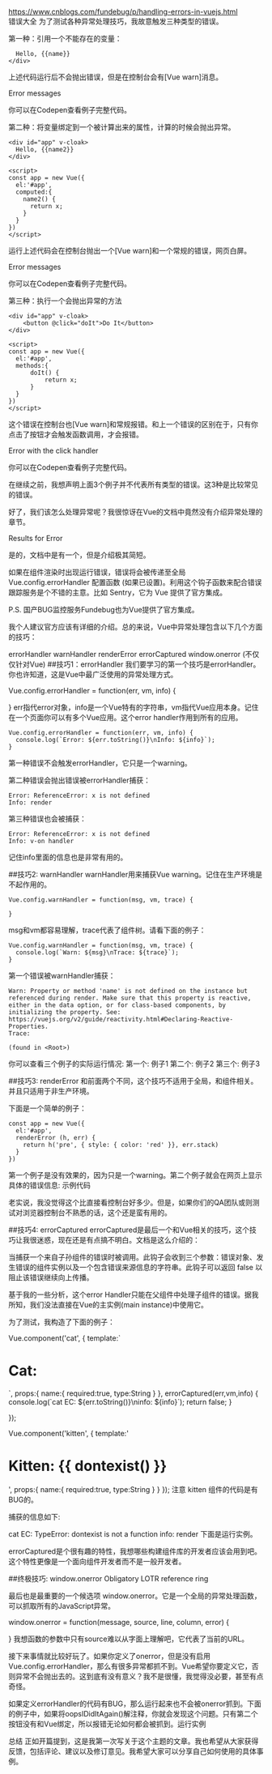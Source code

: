 https://www.cnblogs.com/fundebug/p/handling-errors-in-vuejs.html  
错误大全
为了测试各种异常处理技巧，我故意触发三种类型的错误。

第一种：引用一个不能存在的变量：
```<div id="app" v-cloak>
  Hello, {{name}}
</div>
```
上述代码运行后不会抛出错误，但是在控制台会有[Vue warn]消息。

Error messages

你可以在Codepen查看例子完整代码。

第二种：将变量绑定到一个被计算出来的属性，计算的时候会抛出异常。
```
<div id="app" v-cloak>
  Hello, {{name2}}
</div>

<script>
const app = new Vue({
  el:'#app',
  computed:{
    name2() {
      return x;
    }
  }
})
</script>
```
运行上述代码会在控制台抛出一个[Vue warn]和一个常规的错误，网页白屏。

Error messages

你可以在Codepen查看例子完整代码。

第三种：执行一个会抛出异常的方法
```
<div id="app" v-cloak>
	<button @click="doIt">Do It</button>
</div>

<script>
const app = new Vue({
  el:'#app',
  methods:{
	  doIt() {
		  return x;
	  }
  }
})
</script>
```
这个错误在控制台也[Vue warn]和常规报错。和上一个错误的区别在于，只有你点击了按钮才会触发函数调用，才会报错。

Error with the click handler

你可以在Codepen查看例子完整代码。

在继续之前，我想声明上面3个例子并不代表所有类型的错误。这3种是比较常见的错误。

好了，我们该怎么处理异常呢？我很惊讶在Vue的文档中竟然没有介绍异常处理的章节。

Results for Error

是的，文档中是有一个，但是介绍极其简短。

如果在组件渲染时出现运行错误，错误将会被传递至全局 Vue.config.errorHandler 配置函数 (如果已设置)。利用这个钩子函数来配合错误跟踪服务是个不错的主意。比如 Sentry，它为 Vue 提供了官方集成。

P.S. 国产BUG监控服务Fundebug也为Vue提供了官方集成。

我个人建议官方应该有详细的介绍。总的来说，Vue中异常处理包含以下几个方面的技巧：

errorHandler
warnHandler
renderError
errorCaptured
window.onerror (不仅仅针对Vue)
##技巧1：errorHandler
我们要学习的第一个技巧是errorHandler。你也许知道，这是Vue中最广泛使用的异常处理方式。

Vue.config.errorHandler = function(err, vm, info) {

}
err指代error对象，info是一个Vue特有的字符串，vm指代Vue应用本身。记住在一个页面你可以有多个Vue应用。这个error handler作用到所有的应用。
```
Vue.config.errorHandler = function(err, vm, info) {
  console.log(`Error: ${err.toString()}\nInfo: ${info}`);
}
```
第一种错误不会触发errorHandler，它只是一个warning。

第二种错误会抛出错误被errorHandler捕获：

```
Error: ReferenceError: x is not defined
Info: render
```
第三种错误也会被捕获：
```
Error: ReferenceError: x is not defined
Info: v-on handler
```
记住info里面的信息也是非常有用的。

##技巧2: warnHandler
warnHandler用来捕获Vue warning。记住在生产环境是不起作用的。
```
Vue.config.warnHandler = function(msg, vm, trace) {

}
```
msg和vm都容易理解，trace代表了组件树。请看下面的例子：
```
Vue.config.warnHandler = function(msg, vm, trace) {
  console.log(`Warn: ${msg}\nTrace: ${trace}`);
}
```
第一个错误被warnHandler捕获：
```
Warn: Property or method 'name' is not defined on the instance but referenced during render. Make sure that this property is reactive, either in the data option, or for class-based components, by initializing the property. See: https://vuejs.org/v2/guide/reactivity.html#Declaring-Reactive-Properties.
Trace: 

(found in <Root>)
```
你可以查看三个例子的实际运行情况:
第一个: 例子1
第二个: 例子2
第三个: 例子3

##技巧3: renderError
和前面两个不同，这个技巧不适用于全局，和组件相关。并且只适用于非生产环境。

下面是一个简单的例子：
```
const app = new Vue({
  el:'#app',
  renderError (h, err) {
    return h('pre', { style: { color: 'red' }}, err.stack)
  }
})
```
第一个例子是没有效果的，因为只是一个warning。第二个例子就会在网页上显示具体的错误信息: 示例代码

老实说，我没觉得这个比直接看控制台好多少。但是，如果你们的QA团队或则测试对浏览器控制台不熟悉的话，这个还是蛮有用的。

##技巧4: errorCaptured
errorCaptured是最后一个和Vue相关的技巧，这个技巧让我很迷惑，现在还是有点搞不明白。文档是这么介绍的：

当捕获一个来自子孙组件的错误时被调用。此钩子会收到三个参数：错误对象、发生错误的组件实例以及一个包含错误来源信息的字符串。此钩子可以返回 false 以阻止该错误继续向上传播。

基于我的一些分析，这个error Handler只能在父组件中处理子组件的错误。据我所知，我们没法直接在Vue的主实例(main instance)中使用它。

为了测试，我构造了下面的例子：

Vue.component('cat', {
  template:`
<div><h1>Cat: </h1>
  <slot></slot>
</div>`,
  props:{
    name:{
      required:true,
      type:String
    }
  },
   errorCaptured(err,vm,info) {
    console.log(`cat EC: ${err.toString()}\ninfo: ${info}`); 
     return false;
  }

});

Vue.component('kitten', {
  template:'<div><h1>Kitten: {{ dontexist() }}</h1></div>',
  props:{
    name:{
      required:true,
      type:String
    }
  }
});
注意 kitten 组件的代码是有BUG的。

<div id="app" v-cloak>
  <cat name="my cat">
      <kitten></kitten>
  </cat>
</div>
捕获的信息如下:

cat EC: TypeError: dontexist is not a function
info: render
下面是运行实例。

errorCaptured是个很有趣的特性，我想哪些构建组件库的开发者应该会用到吧。这个特性更像是一个面向组件开发者而不是一般开发者。

##终极技巧: window.onerror
Obligatory LOTR reference ring

最后也是最重要的一个候选项 window.onerror。它是一个全局的异常处理函数，可以抓取所有的JavaScript异常。

window.onerror = function(message, source, line, column, error) {

}
我想函数的参数中只有source难以从字面上理解吧，它代表了当前的URL。

接下来事情就比较好玩了。如果你定义了onerror，但是没有启用Vue.config.errorHandler，那么有很多异常都抓不到。Vue希望你要定义它，否则异常不会抛出去的。这到底有没有意义？我不是很懂，我觉得没必要，甚至有点奇怪。

如果定义errorHandler的代码有BUG，那么运行起来也不会被onerror抓到。下面的例子中，如果将oopsIDidItAgain()解注释，你就会发现这个问题。只有第二个按钮没有和Vue绑定，所以报错无论如何都会被抓到。运行实例

总结
正如开篇提到，这是我第一次写关于这个主题的文章。我也希望从大家获得反馈，包括评论、建议以及修订意见。我希望大家可以分享自己如何使用的具体事例。